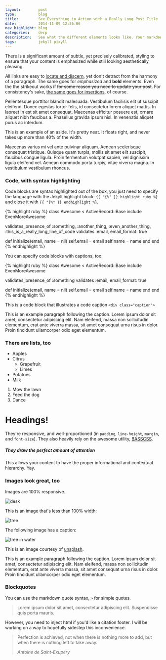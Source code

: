 ```yaml
---
layout:        post
type:          blog
title:         See Everything in Action with a Really Long Post Title
date:          2014-11-09 12:36:06
nav_highlight: blog
categories:    derp
description:   See what the different elements looks like. Your markdown has never looked better. I promise.
tags:          jekyll pixyll
---
```


There is a significant amount of subtle, yet precisely calibrated, styling to ensure
that your content is emphasized while still looking aesthetically pleasing.

All links are easy to [locate and discern](#), yet don't detract from the harmony
of a paragraph. The same goes for _emphasized_ and __bold__ elements. Even the the strikeout
works if <del>for some reason you need to update your post</del>. For consistency's sake,
<ins>the same goes for insertions</ins>, of course.

Pellentesque porttitor blandit malesuada. Vestibulum facilisis elit ut suscipit eleifend. Donec egestas tortor
felis, id consectetur lorem aliquet mattis. In laoreet in est sit amet consequat. Maecenas efficitur posuere
est, ornare aliquet nibh faucibus a. Phasellus gravida ipsum nisl. In venenatis aliquet purus ac interdum.

<aside>
  This is an example of an aside. It's pretty neat. It floats right, and never takes up more than
  40% of the width.
</aside>

Maecenas varius mi vel ante pulvinar aliquam. Aenean scelerisque consequat tristique. Quisque quam turpis,
mollis sit amet elit suscipit, faucibus congue ligula. Proin fermentum volutpat sapien, vel dignissim ligula
eleifend vel. Aenean commodo porta turpis, vitae viverra magna. In vestibulum vestibulum rhoncus.

### Code, with syntax highlighting

Code blocks are syntax highlighted out of the box, you just need to specify the language with
the Jekyll highlight block: `{{ "{%" }} highlight ruby %}` and close it with
`{{ "{%" }} endhighlight %}`.

{% highlight ruby %}
class Awesome < ActiveRecord::Base
  include EvenMoreAwesome

  validates_presence_of :something, :another_thing, :even_another_thing, :this_is_a_really_long_line_of_code
  validates :email, email_format: true

  def initialize(email, name = nil)
    self.email = email
    self.name = name
  end
end
{% endhighlight %}

You can specify code blocks with captions, too:

{% highlight ruby %}
class Awesome < ActiveRecord::Base
  include EvenMoreAwesome

  validates_presence_of :something
  validates :email, email_format: true

  def initialize(email, name = nil)
    self.email = email
    self.name = name
  end
end
{% endhighlight %}
<div class="caption">
  This is a code block that illustrates a code caption <code>&lt;div class="caption"&gt;</code>
</div>

This is an example paragraph following the caption. Lorem ipsum dolor sit amet, consectetur adipiscing elit. Nam eleifend, massa non sollicitudin elementum, erat ante viverra massa, sit amet consequat urna risus in dolor. Proin tincidunt ullamcorper odio eget elementum.

### There are lists, too

  * Apples
  * Citrus
    * Grapefruit
    * Limes
  * Potatoes
  * Milk

  1. Mow the lawn
  2. Feed the dog
  3. Dance

# Headings!

They're responsive, and well-proportioned (in `padding`, `line-height`, `margin`, and `font-size`).
They also heavily rely on the awesome utility, [BASSCSS](http://www.basscss.com/).

##### They draw the perfect amount of attention

This allows your content to have the proper informational and contextual hierarchy. Yay.

### Images look great, too

Images are 100% responsive.

![desk](https://cloud.githubusercontent.com/assets/1424573/3378137/abac6d7c-fbe6-11e3-8e09-55745b6a8176.png)

This is an image that's less than 100% width:

![tree](https://cloud.githubusercontent.com/assets/1424573/5351205/97978a2c-7f0f-11e4-936f-8e227e778a56.png)

The following image has a caption:

![tree in water](https://unsplash.imgix.net/reserve/z7R1rjT6RhmZdqWbM5hg_R0001139.jpg?q=75&fm=jpg&s=26fc77c65835d1d8e2bcffb8b91a1b93)

<div class="caption">
  This is an image courtesy of <a href="http://unsplash.com">unsplash</a>.
</div>

This is an example paragraph following the caption. Lorem ipsum dolor sit amet, consectetur adipiscing elit. Nam eleifend, massa non sollicitudin elementum, erat ante viverra massa, sit amet consequat urna risus in dolor. Proin tincidunt ullamcorper odio eget elementum.

### Blockquotes

You can use the markdown quote syntax, `>` for simple quotes.

> Lorem ipsum dolor sit amet, consectetur adipiscing elit. Suspendisse quis porta mauris.

However, you need to inject html if you'd like a citation footer. I will be working on a way to
hopefully sidestep this inconvenience.

<blockquote>
  <p>
    Perfection is achieved, not when there is nothing more to add, but when there is nothing left to take away.
  </p>
  <footer><cite title="Antoine de Saint-Exupéry">Antoine de Saint-Exupéry</cite></footer>
</blockquote>
